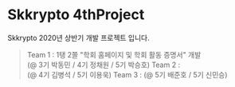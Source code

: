 # Skkrypto 4thProject
Skkrypto 2020년 상반기 개발 프로젝트 입니다.
>Team 1 : 1탱 2쫄 "학회 홈페이지 및 학회 활동 증명서" 개발 <br> (@ 3기 박동민 / 4기 정채원 / 5기 박승호)
>Team 2 :                                               <br> (@ 4기 김병석 / 5기 이용욱)
>Team 3 :                                                    (@ 5기 배준호 / 5기 신민승)
